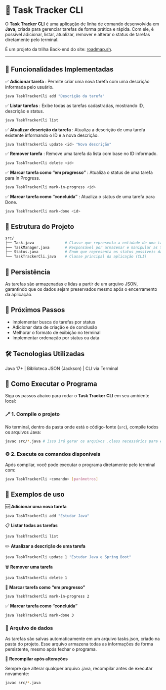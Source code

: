 # 📝 Task Tracker CLI

O **Task Tracker CLI** é uma aplicação de linha de comando desenvolvida em **Java**, criada para gerenciar tarefas de forma prática e rápida. Com ele, é possível adicionar, listar, atualizar, remover e alterar o status de tarefas diretamente pelo terminal.

É um projeto da trilha Back-end do site: [roadmap.sh](https://roadmap.sh/projects/task-tracker).

---

## 🚀 Funcionalidades Implementadas

✅ **Adicionar tarefa** : Permite criar uma nova tarefa com uma descrição informada pelo usuário.
```bash
java TaskTrackerCli add "Descrição da tarefa"
```

✅ **Listar tarefas** : Exibe todas as tarefas cadastradas, mostrando ID, descrição e status.
```bash
java TaskTrackerCli list
```

✅ **Atualizar descrição da tarefa** : Atualiza a descrição de uma tarefa existente informando o ID e a nova descrição.
```bash
java TaskTrackerCli update <id> "Nova descrição"
```

✅ **Remover tarefa** : Remove uma tarefa da lista com base no ID informado.
```bash
java TaskTrackerCli delete <id>
```

✅ **Marcar tarefa como “em progresso”** : Atualiza o status de uma tarefa para In Progress.
```bash
java TaskTrackerCli mark-in-progress <id>
```

✅ **Marcar tarefa como “concluída”** : Atualiza o status de uma tarefa para Done.
```bash
java TaskTrackerCli mark-done <id>
```

## 📂 Estrutura do Projeto
```bash
src/
├── Task.java              # Classe que representa a entidade de uma tarefa
├── TaskManager.java       # Responsável por armazenar e manipular as tarefas
├── Status.java            # Enum que representa os status possíveis da tarefa
└── TaskTrackerCli.java    # Classe principal da aplicação (CLI)
```

## 💾 Persistência
As tarefas são armazenadas e lidas a partir de um arquivo JSON, garantindo que os dados sejam preservados mesmo após o encerramento da aplicação.

## 🧠 Próximos Passos
* Implementar busca de tarefas por status
* Adicionar data de criação e de conclusão
* Melhorar o formato de exibição no terminal
* Implementar ordenação por status ou data


## 🛠 Tecnologias Utilizadas
Java 17+ | Biblioteca JSON (Jackson) | CLI via Terminal


## 🧩 Como Executar o Programa
Siga os passos abaixo para rodar o **Task Tracker CLI** em seu ambiente local:


### 🪄 1. Compile o projeto
No terminal, dentro da pasta onde está o código-fonte (`src`), compile todos os arquivos Java:

```bash
javac src/*.java # Isso irá gerar os arquivos .class necessários para execução.
```

### ⚙️ 2. Execute os comandos disponíveis
Após compilar, você pode executar o programa diretamente pelo terminal com:
```bash
java TaskTrackerCli <comando> [parâmetros]
```

## 🧠 Exemplos de uso

🆕 **Adicionar uma nova tarefa**
```bash
java TaskTrackerCli add "Estudar Java"
```

📋 **Listar todas as tarefas**
```bash
java TaskTrackerCli list
```

✏️ **Atualizar a descrição de uma tarefa**
```bash
java TaskTrackerCli update 1 "Estudar Java e Spring Boot"
```

🗑️ **Remover uma tarefa**
```bash
java TaskTrackerCli delete 1
```

🚧 **Marcar tarefa como “em progresso”**
```bash
java TaskTrackerCli mark-in-progress 2
```

✅ **Marcar tarefa como “concluída”**
```bash
java TaskTrackerCli mark-done 3
```

### 💾 Arquivo de dados

As tarefas são salvas automaticamente em um arquivo tasks.json, criado na pasta do projeto.
Esse arquivo armazena todas as informações de forma persistente, mesmo após fechar o programa.

🔁 **Recompilar após alterações**

Sempre que alterar qualquer arquivo .java, recompilar antes de executar novamente:
```bash
javac src/*.java
```
